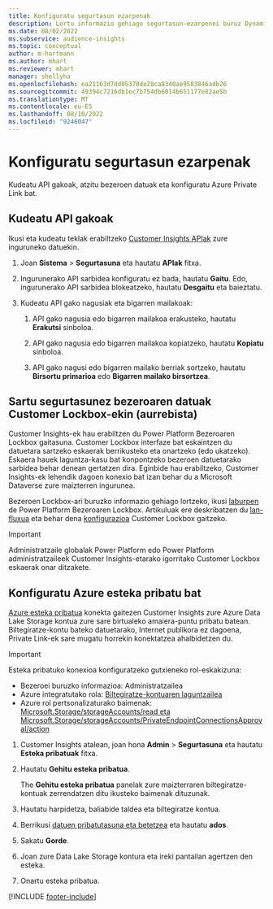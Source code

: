 ```yaml
---
title: Konfiguratu segurtasun ezarpenak
description: Lortu informazio gehiago segurtasun-ezarpenei buruz Dynamics 365 Customer Insights.
ms.date: 08/02/2022
ms.subservice: audience-insights
ms.topic: conceptual
author: m-hartmann
ms.author: mhart
ms.reviewer: mhart
manager: shellyha
ms.openlocfilehash: ea21163d7dd05370de28ca8340ae9583846adb26
ms.sourcegitcommit: 49394c7216db1ec7b754db6014b651177e82ae5b
ms.translationtype: MT
ms.contentlocale: eu-ES
ms.lasthandoff: 08/10/2022
ms.locfileid: "9246047"
---
```

# <a name="configure-security-settings"></a>Konfiguratu segurtasun ezarpenak

Kudeatu API gakoak, atzitu bezeroen datuak eta konfiguratu Azure Private Link bat.

## <a name="manage-api-keys"></a>Kudeatu API gakoak

Ikusi eta kudeatu teklak erabiltzeko [Customer Insights APIak](apis.md) zure inguruneko datuekin.

1. Joan **Sistema** > **Segurtasuna** eta hautatu **APIak** fitxa.

1. Ingurunerako API sarbidea konfiguratu ez bada, hautatu **Gaitu**. Edo, ingurunerako API sarbidea blokeatzeko, hautatu **Desgaitu** eta baieztatu.

1. Kudeatu API gako nagusiak eta bigarren mailakoak:

   1. API gako nagusia edo bigarren mailakoa erakusteko, hautatu **Erakutsi** sinboloa.

   1. API gako nagusia edo bigarren mailakoa kopiatzeko, hautatu **Kopiatu** sinboloa.

   1. API gako nagusi edo bigarren mailako berriak sortzeko, hautatu **Birsortu primarioa** edo **Bigarren mailako birsortzea**.

## <a name="securely-access-customer-data-with-customer-lockbox-preview"></a>Sartu segurtasunez bezeroaren datuak Customer Lockbox-ekin (aurrebista)

Customer Insights-ek hau erabiltzen du Power Platform Bezeroaren Lockbox gaitasuna. Customer Lockbox interfaze bat eskaintzen du datuetara sartzeko eskaerak berrikusteko eta onartzeko (edo ukatzeko). Eskaera hauek laguntza-kasu bat konpontzeko bezeroen datuetarako sarbidea behar denean gertatzen dira. Eginbide hau erabiltzeko, Customer Insights-ek lehendik dagoen konexio bat izan behar du a Microsoft Dataverse zure maizterren ingurunea.

Bezeroen Lockbox-ari buruzko informazio gehiago lortzeko, ikusi [laburpen](/power-platform/admin/about-lockbox#summary) de Power Platform Bezeroaren Lockbox. Artikuluak ere deskribatzen du [lan-fluxua](/power-platform/admin/about-lockbox#workflow) eta behar dena [konfigurazioa](/power-platform/admin/about-lockbox#enable-the-lockbox-policy) Customer Lockbox gaitzeko.

> [!IMPORTANT]
> Administratzaile globalak Power Platform edo Power Platform administratzaileek Customer Insights-etarako igorritako Customer Lockbox eskaerak onar ditzakete.

## <a name="set-up-an-azure-private-link"></a>Konfiguratu Azure esteka pribatu bat

[Azure esteka pribatua](/azure/private-link/private-link-overview) konekta gaitezen Customer Insights zure Azure Data Lake Storage kontua zure sare birtualeko amaiera-puntu pribatu batean. Biltegiratze-kontu bateko datuetarako, Internet publikora ez dagoena, Private Link-ek sare mugatu horrekin konektatzea ahalbidetzen du.

> [!IMPORTANT]
> Esteka pribatuko konexioa konfiguratzeko gutxieneko rol-eskakizuna:
>
> - Bezeroei buruzko informazioa: Administratzailea
> - Azure integratutako rola: [Biltegiratze-kontuaren laguntzailea](/azure/role-based-access-control/built-in-roles#storage-account-contributor)
> - Azure rol pertsonalizaturako baimenak: [Microsoft.Storage/storageAccounts/read eta Microsoft.Storage/storageAccounts/PrivateEndpointConnectionsApproval/action](/azure/role-based-access-control/resource-provider-operations#microsoftstorage)

1. Customer Insights atalean, joan hona **Admin** > **Segurtasuna** eta hautatu **Esteka pribatuak** fitxa.

1. Hautatu **Gehitu esteka pribatua**.

   The **Gehitu esteka pribatua** panelak zure maizterraren biltegiratze-kontuak zerrendatzen ditu ikusteko baimenak dituzunak.

1. Hautatu harpidetza, baliabide taldea eta biltegiratze kontua.

1. Berrikusi [datuen pribatutasuna eta betetzea](connections.md#data-privacy-and-compliance) eta hautatu **ados**.

1. Sakatu **Gorde**.

1. Joan zure Data Lake Storage kontura eta ireki pantailan agertzen den esteka.

1. Onartu esteka pribatua.


[!INCLUDE [footer-include](includes/footer-banner.md)]
